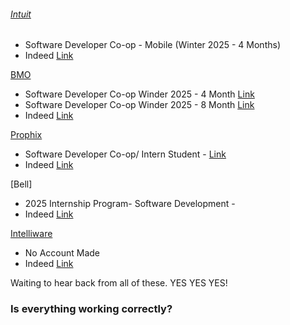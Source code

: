 
###### [Intuit](https://ca.indeed.com/cmp/Intuit?from=mobviewjob&tk=1i89apum6i8ro800&fromjk=3f4676adced8d50e&attributionid=mobvjcmp)
- Software Developer Co-op - Mobile (Winter 2025 - 4 Months)
- Indeed [Link](https://ca.indeed.com/viewjob?jk=3f4676adced8d50e&tk=1i89abf3mh757801&from=serp&vjs=3)

[BMO](https://bmo.wd3.myworkdayjobs.com/en-US/External/userHome)
- Software Developer Co-op Winder 2025 - 4 Month [Link](https://bmo.wd3.myworkdayjobs.com/en-US/External/job/Software-Developer--Winter-2025--Co-op-Internship----4-Months_R240023386-2)
- Software Developer Co-op Winder 2025 - 8 Month [Link](https://bmo.wd3.myworkdayjobs.com/en-US/External/job/Software-Developer--Winter-2025--Co-op-Internship----4-Months_R240023386-2)
- Indeed [Link](https://ca.indeed.com/viewjob?jk=f460ecbe773b6ed1&tk=1i89bb1qtgcv0800&from=serp&vjs=3)

[Prophix](https://recruiting.ultipro.ca/PRO5003PXSI/JobBoard/acf64cfe-27fd-4fcf-8f3a-c24e9bee4322/?q=&o=postedDateDesc)
- Software Developer Co-op/ Intern Student - [Link](https://recruiting.ultipro.ca/PRO5003PXSI/JobBoard/acf64cfe-27fd-4fcf-8f3a-c24e9bee4322/?q=&o=postedDateDesc)
- Indeed [Link](https://ca.indeed.com/viewjob?jk=2f80b28ac9f7a243&tk=1i89cn601i8pa81p&from=serp&vjs=3)

[Bell]
- 2025 Internship Program- Software Development - 
- Indeed [Link](https://ca.indeed.com/viewjob?jk=d006dd81545c5024&tk=1i89dgukekups82t&from=serp&vjs=3)

[Intelliware](https://ca.indeed.com/cmp/Intelliware?from=mobviewjob&tk=1i89eqdm3gc26805&fromjk=82b08c11589fd5de&attributionid=mobvjcmp)
- No Account Made
- Indeed [Link](https://ca.indeed.com/viewjob?jk=82b08c11589fd5de&tk=1i89el4k7ia6e800&from=serp&vjs=3)


Waiting to hear back from all of these.
YES YES YES!

### Is everything working correctly?


